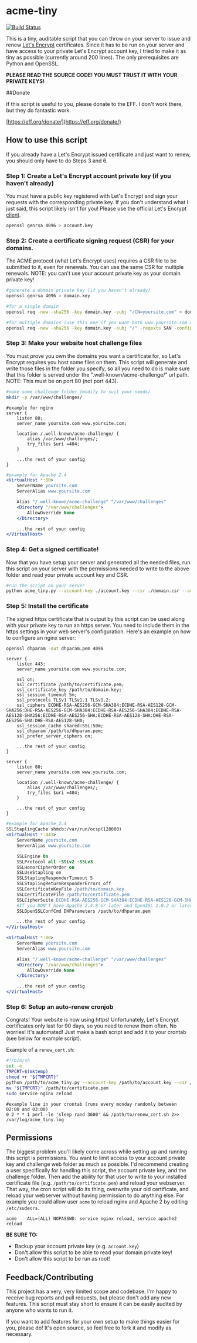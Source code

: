 # acme-tiny

[![Build Status](https://travis-ci.org/oittaa/acme-tiny.svg)](https://travis-ci.org/oittaa/acme-tiny)

This is a tiny, auditable script that you can throw on your server to issue
and renew [Let's Encrypt](https://letsencrypt.org/) certificates. Since it has
to be run on your server and have access to your private Let's Encrypt account
key, I tried to make it as tiny as possible (currently around 200 lines).
The only prerequisites are Python and OpenSSL.

**PLEASE READ THE SOURCE CODE! YOU MUST TRUST IT WITH YOUR PRIVATE KEYS!**

##Donate

If this script is useful to you, please donate to the EFF. I don't work there,
but they do fantastic work.

[https://eff.org/donate/](https://eff.org/donate/)

## How to use this script

If you already have a Let's Encrypt issued certificate and just want to renew,
you should only have to do Steps 3 and 6.

### Step 1: Create a Let's Encrypt account private key (if you haven't already)

You must have a public key registered with Let's Encrypt and sign your requests
with the corresponding private key. If you don't understand what I just said,
this script likely isn't for you! Please use the official Let's Encrypt
[client](https://github.com/letsencrypt/letsencrypt).

```sh
openssl genrsa 4096 > account.key
```

### Step 2: Create a certificate signing request (CSR) for your domains.

The ACME protocol (what Let's Encrypt uses) requires a CSR file to be submitted
to it, even for renewals. You can use the same CSR for multiple renewals. NOTE:
you can't use your account private key as your domain private key!

```sh
#generate a domain private key (if you haven't already)
openssl genrsa 4096 > domain.key
```

```sh
#for a single domain
openssl req -new -sha256 -key domain.key -subj "/CN=yoursite.com" > domain.csr

#for multiple domains (use this one if you want both www.yoursite.com and yoursite.com)
openssl req -new -sha256 -key domain.key -subj "/" -reqexts SAN -config <(cat /etc/ssl/openssl.cnf <(printf "[SAN]\nsubjectAltName=DNS:yoursite.com,DNS:www.yoursite.com")) > domain.csr
```

### Step 3: Make your website host challenge files

You must prove you own the domains you want a certificate for, so Let's Encrypt
requires you host some files on them. This script will generate and write those
files in the folder you specify, so all you need to do is make sure that this
folder is served under the ".well-known/acme-challenge/" url path. NOTE: This
must be on port 80 (not port 443).

```sh
#make some challenge folder (modify to suit your needs)
mkdir -p /var/www/challenges/
```

```nginx
#example for nginx
server {
    listen 80;
    server_name yoursite.com www.yoursite.com;

    location /.well-known/acme-challenge/ {
        alias /var/www/challenges/;
        try_files $uri =404;
    }

    ...the rest of your config
}
```

```apache
#example for Apache 2.4
<VirtualHost *:80>
    ServerName yoursite.com
    ServerAlias www.yoursite.com

    Alias "/.well-known/acme-challenge" "/var/www/challenges"
    <Directory "/var/www/challenges">
        AllowOverride None
    </Directory>

    ...the rest of your config
</VirtualHost>
```

### Step 4: Get a signed certificate!

Now that you have setup your server and generated all the needed files, run this
script on your server with the permissions needed to write to the above folder
and read your private account key and CSR.

```sh
#run the script on your server
python acme_tiny.py --account-key ./account.key --csr ./domain.csr --acme-dir /var/www/challenges/ --output ./certificate.pem
```

### Step 5: Install the certificate

The signed https certificate that is output by this script can be used along
with your private key to run an https server. You need to include them in the
https settings in your web server's configuration. Here's an example on how to
configure an nginx server:

```sh
openssl dhparam -out dhparam.pem 4096
```

```nginx
server {
    listen 443;
    server_name yoursite.com www.yoursite.com;

    ssl on;
    ssl_certificate /path/to/certificate.pem;
    ssl_certificate_key /path/to/domain.key;
    ssl_session_timeout 5m;
    ssl_protocols TLSv1 TLSv1.1 TLSv1.2;
    ssl_ciphers ECDHE-RSA-AES256-GCM-SHA384:ECDHE-RSA-AES128-GCM-SHA256:DHE-RSA-AES256-GCM-SHA384:ECDHE-RSA-AES256-SHA384:ECDHE-RSA-AES128-SHA256:ECDHE-RSA-AES256-SHA:ECDHE-RSA-AES128-SHA:DHE-RSA-AES256-SHA:DHE-RSA-AES128-SHA;
    ssl_session_cache shared:SSL:50m;
    ssl_dhparam /path/to/dhparam.pem;
    ssl_prefer_server_ciphers on;

    ...the rest of your config
}

server {
    listen 80;
    server_name yoursite.com www.yoursite.com;

    location /.well-known/acme-challenge/ {
        alias /var/www/challenges/;
        try_files $uri =404;
    }

    ...the rest of your config
}
```

```apache
#example for Apache 2.4
SSLStaplingCache shmcb:/var/run/ocsp(128000)
<VirtualHost *:443>
    ServerName yoursite.com
    ServerAlias www.yoursite.com

    SSLEngine On
    SSLProtocol all -SSLv2 -SSLv3
    SSLHonorCipherOrder on
    SSLUseStapling on
    SSLStaplingResponderTimeout 5
    SSLStaplingReturnResponderErrors off
    SSLCertificateKeyFile /path/to/domain.key
    SSLCertificateFile /path/to/certificate.pem
    SSLCipherSuite ECDHE-RSA-AES256-GCM-SHA384:ECDHE-RSA-AES128-GCM-SHA256:DHE-RSA-AES256-GCM-SHA384:ECDHE-RSA-AES256-SHA384:ECDHE-RSA-AES128-SHA256:ECDHE-RSA-AES256-SHA:ECDHE-RSA-AES128-SHA:DHE-RSA-AES256-SHA:DHE-RSA-AES128-SHA
    #If you DON'T have Apache 2.4.8 or later and OpenSSL 1.0.2 or later, comment out the following line
    SSLOpenSSLConfCmd DHParameters /path/to/dhparam.pem

    ...the rest of your config
</VirtualHost>

<VirtualHost *:80>
    ServerName yoursite.com
    ServerAlias www.yoursite.com

    Alias "/.well-known/acme-challenge" "/var/www/challenges"
    <Directory "/var/www/challenges">
        AllowOverride None
    </Directory>

    ...the rest of your config
</VirtualHost>
```

### Step 6: Setup an auto-renew cronjob

Congrats! Your website is now using https! Unfortunately, Let's Encrypt
certificates only last for 90 days, so you need to renew them often. No worries!
It's automated! Just make a bash script and add it to your crontab (see below
for example script).

Example of a `renew_cert.sh`:
```sh
#!/bin/sh
set -e
TMPCRT=$(mktemp)
chmod +r "${TMPCRT}"
python /path/to/acme_tiny.py --account-key /path/to/account.key --csr /path/to/domain.csr --acme-dir /var/www/challenges/ --output "${TMPCRT}"
mv "${TMPCRT}" /path/to/certificate.pem
sudo service nginx reload
```

```
#example line in your crontab (runs every monday randomly between 02:00 and 03:00)
0 2 * * 1 perl -le 'sleep rand 3600' && /path/to/renew_cert.sh 2>> /var/log/acme_tiny.log
```

## Permissions

The biggest problem you'll likely come across while setting up and running this
script is permissions. You want to limit access to your account private key and
challenge web folder as much as possible. I'd recommend creating a user
specifically for handling this script, the account private key, and the
challenge folder. Then add the ability for that user to write to your installed
certificate file (e.g. `/path/to/certificate.pem`) and reload your webserver.
That way, the cron script will do its thing, overwrite your old certificate,
and reload your webserver without having permission to do anything else. For
example you could allow user `acme` to reload nginx and Apache 2 by editing
`/etc/sudeors`.

```
acme    ALL=(ALL) NOPASSWD: service nginx reload, service apache2 reload
```

**BE SURE TO:**
* Backup your account private key (e.g. `account.key`)
* Don't allow this script to be able to read your domain private key!
* Don't allow this script to be run as root!

## Feedback/Contributing

This project has a very, very limited scope and codebase. I'm happy to receive
bug reports and pull requests, but please don't add any new features. This
script must stay short to ensure it can be easily audited by anyone who wants
to run it.

If you want to add features for your own setup to make things easier for you,
please do! It's open source, so feel free to fork it and modify as necessary.
